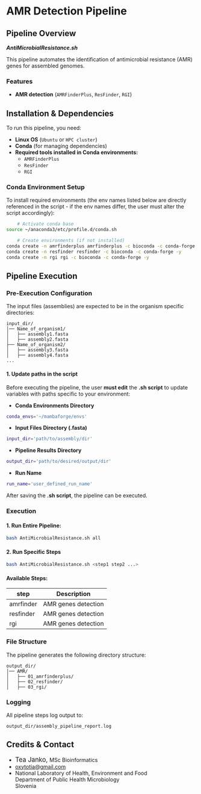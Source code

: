 # **AMR Detection Pipeline**

## **Pipeline Overview**

***AntiMicrobialResistance.sh***

This pipeline automates the identification of antimicrobial resistance (AMR) genes for assembled genomes.

### **Features**

- **AMR detection**  (`AMRFinderPlus`, `ResFinder`, `RGI`)

## **Installation & Dependencies**

To run this pipeline, you need:
- **Linux OS** (`Ubuntu` or `HPC cluster`)
- **Conda** (for managing dependencies)
- **Required tools installed in Conda environments:**
  - `AMRFinderPlus`
  - `ResFinder`
  - `RGI`

### **Conda Environment Setup**

To install required environments (the env names listed below are directly referenced in the script - if the env names differ, the user must alter the script accordingly):

```bash
    # Activate conda base
source ~/anaconda3/etc/profile.d/conda.sh

    # Create environments (if not installed)
conda create -n amrfinderplus amrfinderplus -c bioconda -c conda-forge -y
conda create -n resfinder resfinder -c bioconda -c conda-forge -y
conda create -n rgi rgi -c bioconda -c conda-forge -y
```


## **Pipeline Execution**

### Pre-Execution Configuration

The input files (assemblies) are expected to be in the organism specific directories:
```
input_dir/
│── Name_of_organism1/
│   ├── assembly1.fasta
│   ├── assembly2.fasta  
├── Name_of_organism2/
│   ├── assembly3.fasta
│   ├── assembly4.fasta
...
```

#### 1. Update paths in the script
Before executing the pipeline, the user **must edit** the **.sh script** to update variables with paths specific to your environment:

- **Conda Environments Directory**
```bash
conda_envs='~/mambaforge/envs'
```

- **Input Files Directory (.fasta)**
```bash
input_dir='path/to/assembly/dir'
```

- **Pipeline Results Directory**
```bash
output_dir='path/to/desired/output/dir'
```

- **Run Name**
```bash
run_name='user_defined_run_name'
```

After saving the **.sh script**, the pipeline can be executed.

### Execution
#### 1. Run Entire Pipeline:
```bash
bash AntiMicrobialResistance.sh all
```
#### 2. Run Specific Steps
```bash
bash AntiMicrobialResistance.sh <step1 step2 ...>
```

#### **Available Steps**:

| step | Description |
|------|-------------|
| amrfinder | AMR genes detection |
| resfinder | AMR genes detection |
| rgi | AMR genes detection|

### File Structure 
The pipeline generates the following directory structure:

```
output_dir/
│── AMR/
│   ├── 01_amrfinderplus/
│   ├── 02_resfinder/
│   ├── 03_rgi/
```

### Logging
All pipeline steps log output to:
```
output_dir/assembly_pipeline_report.log 
```

## Credits & Contact
- <big>Tea Janko, <small>MSc Bioinformatics
- oxytotia@gmail.com
- National Laboratory of Health, Environment and Food\
Department of Public Health Microbiology\
Slovenia  